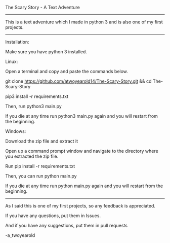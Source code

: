 The Scary Story - A Text Adventure

-------------------------------------------

This is a text adventure which I made in python 3 and is also one of my first projects.

-------------------------------------------

Installation:

Make sure you have python 3 installed.

Linux:

Open a terminal and copy and paste the commands below.

git clone https://github.com/atwoyearold14/The-Scary-Story.git && cd The-Scary-Story

pip3 install -r requirements.txt

Then, run python3 main.py

If you die at any time run python3 main.py again and you will restart from the beginning.

Windows:

Download the zip file and extract it

Open up a command prompt window and navigate to the directory where you extracted the zip file.

Run pip install -r requirements.txt

Then, you can run python main.py

If you die at any time run python main.py again and you will restart from the beginning.

-------------------------------------------

As I said this is one of my first projects, so any feedback is appreciated. 

If you have any questions, put them in Issues. 

And if you have any suggestions, put them in pull requests

-a_twoyearold

